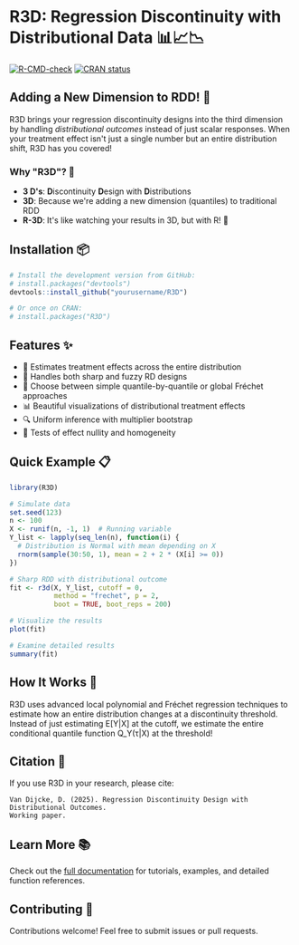 # R3D: Regression Discontinuity with Distributional Data 📊📈📉

<!-- badges: start -->
[![R-CMD-check](https://github.com/dvdijcke/R3D/workflows/R-CMD-check/badge.svg)](https://github.com/yourusername/R3D/actions)
[![CRAN status](https://www.r-pkg.org/badges/version/R3D)](https://CRAN.R-project.org/package=R3D)
<!-- badges: end -->

## Adding a New Dimension to RDD! 🚀

R3D brings your regression discontinuity designs into the third dimension by handling *distributional outcomes* instead of just scalar responses. When your treatment effect isn't just a single number but an entire distribution shift, R3D has you covered!

### Why "R3D"? 🤔

- **3 D's**: **D**iscontinuity **D**esign with **D**istributions
- **3D**: Because we're adding a new dimension (quantiles) to traditional RDD
- **R-3D**: It's like watching your results in 3D, but with R! 🥽

## Installation 📦

```r
# Install the development version from GitHub:
# install.packages("devtools")
devtools::install_github("yourusername/R3D")

# Or once on CRAN:
# install.packages("R3D")
```

## Features ✨

- 📏 Estimates treatment effects across the entire distribution
- 🎯 Handles both sharp and fuzzy RD designs
- 🧮 Choose between simple quantile-by-quantile or global Fréchet approaches
- 📊 Beautiful visualizations of distributional treatment effects
- 🔍 Uniform inference with multiplier bootstrap
- 🧪 Tests of effect nullity and homogeneity

## Quick Example 📋

```r
library(R3D)

# Simulate data
set.seed(123)
n <- 100
X <- runif(n, -1, 1)  # Running variable
Y_list <- lapply(seq_len(n), function(i) {
  # Distribution is Normal with mean depending on X
  rnorm(sample(30:50, 1), mean = 2 + 2 * (X[i] >= 0))
})

# Sharp RDD with distributional outcome
fit <- r3d(X, Y_list, cutoff = 0, 
           method = "frechet", p = 2,
           boot = TRUE, boot_reps = 200)

# Visualize the results
plot(fit)

# Examine detailed results
summary(fit)
```

## How It Works 🔧

R3D uses advanced local polynomial and Fréchet regression techniques to estimate how an entire distribution changes at a discontinuity threshold. Instead of just estimating E[Y|X] at the cutoff, we estimate the entire conditional quantile function Q_Y(τ|X) at the threshold!

## Citation 📄

If you use R3D in your research, please cite:

```
Van Dijcke, D. (2025). Regression Discontinuity Design with Distributional Outcomes.
Working paper.
```

## Learn More 📚

Check out the [full documentation](https://yourusername.github.io/R3D/) for tutorials, examples, and detailed function references.

## Contributing 🤝

Contributions welcome! Feel free to submit issues or pull requests.